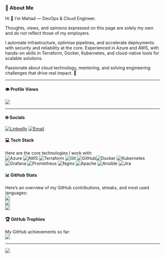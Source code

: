 ### 💫 About Me  
Hi 👋 I’m Mahad — DevOps & Cloud Engineer.

Thoughts, views, and opinions expressed on this page are solely my own and do not reflect those of my employers.

I automate infrastructure, optimise pipelines, and accelerate deployments with security and reliability at the core. Experienced in Azure and AWS, with hands-on skills in Terraform, Docker, Kubernetes, and cloud-native tools for scalable solutions.

Passionate about cloud technology, mentoring, and solving engineering challenges that drive real impact. 🧠  
  
---

#### 👁️ Profile Views  
![](https://komarev.com/ghpvc/?username=tecknosap&label=PROFILE+VIEWS)

---

#### 🌐 Socials  
[![LinkedIn](https://img.shields.io/badge/LinkedIn-%230077B5.svg?logo=linkedin&logoColor=white)](https://linkedin.com/in/mahadmohamed05) [![Email](https://img.shields.io/badge/Email-D14836?logo=gmail&logoColor=white)](mailto:mahad@gocloudops.co.uk)  


#### 💻 Tech Stack  
Here are the core technologies I work with:  
![Azure](https://img.shields.io/badge/azure-%230072C6.svg?style=for-the-badge&logo=microsoftazure&logoColor=white) ![AWS](https://img.shields.io/badge/AWS-%23FF9900.svg?style=for-the-badge&logo=amazon-aws&logoColor=white)  ![Terraform](https://img.shields.io/badge/terraform-%235835CC.svg?style=for-the-badge&logo=terraform&logoColor=white)  ![Git](https://img.shields.io/badge/git-%23F05033.svg?style=for-the-badge&logo=git&logoColor=white) ![GitHub](https://img.shields.io/badge/github-%23121011.svg?style=for-the-badge&logo=github&logoColor=white)![Docker](https://img.shields.io/badge/docker-%230db7ed.svg?style=for-the-badge&logo=docker&logoColor=white) ![Kubernetes](https://img.shields.io/badge/kubernetes-%23326ce5.svg?style=for-the-badge&logo=kubernetes&logoColor=white) ![Grafana](https://img.shields.io/badge/grafana-%23F46800.svg?style=for-the-badge&logo=grafana&logoColor=white)  ![Prometheus](https://img.shields.io/badge/Prometheus-E6522C?style=for-the-badge&logo=Prometheus&logoColor=white) ![Nginx](https://img.shields.io/badge/nginx-%23009639.svg?style=for-the-badge&logo=nginx&logoColor=white) ![Apache](https://img.shields.io/badge/apache-%23D42029.svg?style=for-the-badge&logo=apache&logoColor=white)  ![Ansible](https://img.shields.io/badge/ansible-%231A1918.svg?style=for-the-badge&logo=ansible&logoColor=white)   ![Jira](https://img.shields.io/badge/jira-%230A0FFF.svg?style=for-the-badge&logo=jira&logoColor=white) 

#### 📊 GitHub Stats  
Here’s an overview of my GitHub contributions, streaks, and most used languages:  
![](https://github-readme-stats.vercel.app/api?username=tecknosap&theme=dark&hide_border=false&include_all_commits=true&count_private=true)  
![](https://nirzak-streak-stats.vercel.app/?user=tecknosap&theme=dark&hide_border=false)  
![](https://github-readme-stats.vercel.app/api/top-langs/?username=tecknosap&theme=dark&hide_border=false&include_all_commits=true&count_private=true&layout=compact)  

#### 🏆 GitHub Trophies  
My GitHub achievements so far:  
![](https://github-profile-trophy.vercel.app/?username=tecknosap&theme=radical&no-frame=false&no-bg=false&margin-w=4)  

---  
[![](https://visitcount.itsvg.in/api?id=tecknosap&icon=0&color=0)](https://visitcount.itsvg.in)

